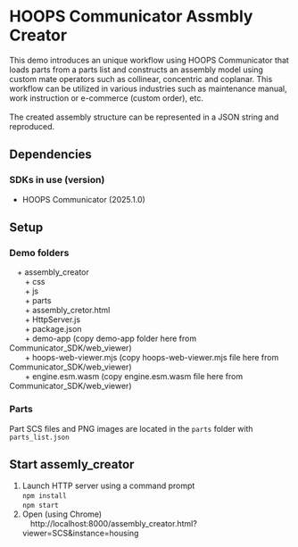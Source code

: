 # HOOPS Communicator Assmbly Creator
This demo introduces an unique workflow using HOOPS Communicator that loads parts from a parts list and constructs an assembly model using custom mate operators such as collinear, concentric and coplanar. This workflow can be utilized in various industries such as maintenance manual, work instruction or e-commerce (custom order), etc.<br>  
The created assembly structure can be represented in a  JSON string and reproduced.

## Dependencies
### SDKs in use (version)
- HOOPS Communicator (2025.1.0)

## Setup
### Demo folders
&emsp;+ assembly_creator<br>
&emsp;&emsp;+ css<br>
&emsp;&emsp;+ js<br>
&emsp;&emsp;+ parts<br>
&emsp;&emsp;+ assembly_cretor.html<br>
&emsp;&emsp;+ HttpServer.js<br>
&emsp;&emsp;+ package.json<br>
&emsp;&emsp;+ demo-app (copy demo-app folder here from Communicator_SDK/web_viewer)<br>
&emsp;&emsp;+ hoops-web-viewer.mjs (copy hoops-web-viewer.mjs file here from Communicator_SDK/web_viewer)<br>
&emsp;&emsp;+ engine.esm.wasm (copy engine.esm.wasm file here from Communicator_SDK/web_viewer)<br>

### Parts
Part SCS files and PNG images are located in the `parts` folder with `parts_list.json`

## Start assemly_creator
1. Launch HTTP server using a command prompt<br>
    `npm install`<br>
    `npm start`<br>
2. Open (using Chrome)<br>
&emsp;http://localhost:8000/assembly_creator.html?viewer=SCS&instance=housing
